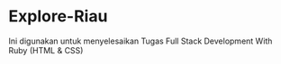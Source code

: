 # Explore-Riau
Ini digunakan untuk menyelesaikan Tugas Full Stack Development With Ruby (HTML & CSS)
